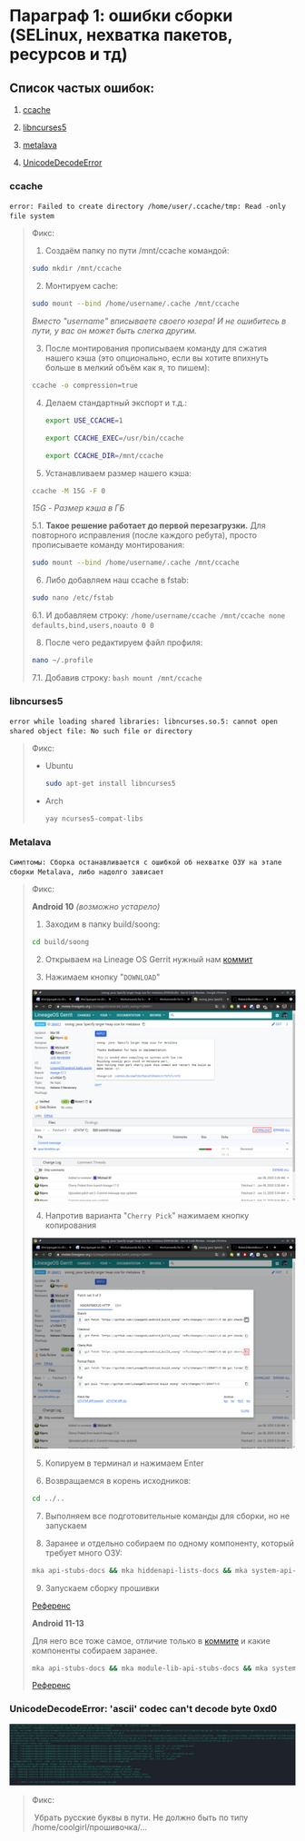 # Параграф 1: ошибки сборки (SELinux, нехватка пакетов, ресурсов и тд)



## Cписок частых ошибок:

1. [ccache](#ccache)

2. [libncurses5](#libncurses5)

3. [metalava](#Metalava) 

4. [UnicodeDecodeError](#unicodedecodeerror-ascii-codec-cant-decode-byte-0xd0)



### ccache

`error: Failed to create directory /home/user/.ccache/tmp: Read -only file system`

> Фикс:
>
> 1. Создаём папку по пути /mnt/ccache командой:
> 	```bash
> 	sudo mkdir /mnt/ccache
> 	```
> 2. Монтируем cache:
> 	```bash
> 	sudo mount --bind /home/username/.cache /mnt/ccache
> 	```
> 	*Вместо "username" вписываете своего юзера! И не ошибитесь в пути, у вас он может быть слегка другим.*
>
> 3. После монтирования прописываем команду для сжатия нашего кэша (это опционально, если вы хотите впихнуть больше в мелкий объём как я, то пишем):
> 	```bash
> 	ccache -o compression=true
> 	```
> 4. Делаем стандартный экспорт и т.д.:
>    ```bash
>    export USE_CCACHE=1
>    ```
>    ```bash
>    export CCACHE_EXEC=/usr/bin/ccache
>    ```
>    ```bash
>    export CCACHE_DIR=/mnt/ccache
>    ```
> 5. Устанавливаем размер нашего кэша:
> 	```bash
> 	ccache -M 15G -F 0
> 	```
> 	*15G - Размер кэша в ГБ*
> 			
> 	5.1. **Такое решение работает до первой перезагрузки.** Для повторного исправления (после каждого ребута), просто прописываете команду монтирования:
>	```bash
> 	sudo mount --bind /home/username/.cache /mnt/ccache
> 	```
> 6. Либо добавляем наш ccache в fstab:
> 	```bash
> 	sudo nano /etc/fstab
> 	```
>	6.1. И добавляем строку:
> 	   `/home/username/ccache /mnt/ccache none defaults,bind,users,noauto 0 0`
>
> 8. После чего редактируем файл профиля:
> 	```bash
>	nano ~/.profile
> 	```
> 	7.1.  Добавив строку:
> 	   ```bash
> 	   mount /mnt/ccache
> 	   ```



### libncurses5

`error while loading shared libraries: libncurses.so.5: cannot open shared object file: No such file or directory`

> Фикс:
>
> - Ubuntu
>
>   ```bash
>   sudo apt-get install libncurses5
>   ```
>
> - Arch
>
>   ```bash
>   yay ncurses5-compat-libs
>   ```

### Metalava
`Симптомы: Сборка останавливается с ошибкой об нехватке ОЗУ на этапе сборки Metalava, либо надолго зависает`

> Фикс:
>
> **Android 10** *(возможно устарело)*
>
> 1) Заходим в папку build/soong:
>
> ```bash
> cd build/soong
> ```
>
> 2) Открываем на Lineage OS Gerrit нужный нам [коммит](https://review.lineageos.org/c/LineageOS/android_build_soong/+/266411)
>
> 3) Нажимаем кнопку "`DOWNLOAD`"
>
> > <p align="center">
>   <img src="../Chapter5/images/2.png"/>
> </p>
>
> 4) Напротив варианта "`Cherry Pick`" нажимаем кнопку копирования
> <p align="center">
>   <img src="../Chapter5/images/3.png"/>
> </p>
>
> 5) Копируем в терминал и нажимаем Enter
>
> 6) Возвращаемся в корень исходников:
>
> ```bash
> cd ../..
> ```
>
> 7) Выполняем все подготовительные команды для сборки, но не запускаем
>
> 8) Заранее и отдельно собираем по одному компоненту, который требует много ОЗУ:
>
> ```bash
> mka api-stubs-docs && mka hiddenapi-lists-docs && mka system-api-stubs-docs && mka test-api-stubs-docs
> ```
>
> 9) Запускаем сборку прошивки
>
> [Референс](https://gist.github.com/mikecriggs/d98f2fc3461b23732fabebb020e4c42e)
>
> 
>
> **Android 11-13**
>
> Для него все тоже самое, отличие только в [коммите](https://github.com/verNANDo57/android_build_soong/commit/ffc8846a01fcfc20d6cf8ca701ef73d99f15acad) и какие компоненты собираем заранее.
>
> ```bash
> mka api-stubs-docs && mka module-lib-api-stubs-docs && mka system-api-stubs-docs && mka test-api-stubs-docs
> ```
>
> [Референс](https://gist.github.com/verNANDo57/d76bb6e6e4b887101cf5a1cf64c66cef)


### UnicodeDecodeError: 'ascii' codec can't decode byte 0xd0

<p align="center">
  <img src="../Chapter5/images/1.png"/>
</p>

> Фикс:
>
> ​	Убрать русские буквы в пути. Не должно быть по типу /home/coolgirl/прошивочка/...
